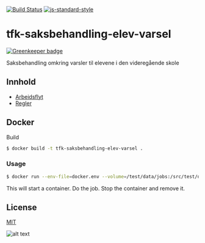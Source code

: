 [![Build Status](https://travis-ci.org/telemark/tfk-saksbehandling-elev-varsel.svg?branch=master)](https://travis-ci.org/telemark/tfk-saksbehandling-elev-varsel)
[![js-standard-style](https://img.shields.io/badge/code%20style-standard-brightgreen.svg?style=flat)](https://github.com/feross/standard)

# tfk-saksbehandling-elev-varsel

[![Greenkeeper badge](https://badges.greenkeeper.io/telemark/tfk-saksbehandling-elev-varsel.svg)](https://greenkeeper.io/)

Saksbehandling omkring varsler til elevene i den videregående skole

## Innhold

- [Arbeidsflyt](docs/workflow.md)
- [Regler](docs/rules.md)

## Docker

Build

```bash
$ docker build -t tfk-saksbehandling-elev-varsel .
```

### Usage

```bash
$ docker run --env-file=docker.env --volume=/test/data/jobs:/src/test/data/jobs --rm tfk-saksbehandling-elev-varsel
```

This will start a container. Do the job. Stop the container and remove it.

## License
[MIT](LICENSE)

![alt text](https://robots.kebabstudios.party/tfk-saksbehandling-elev-varsel.png "Robohash image of tfk-saksbehandling-elev-varsel")
